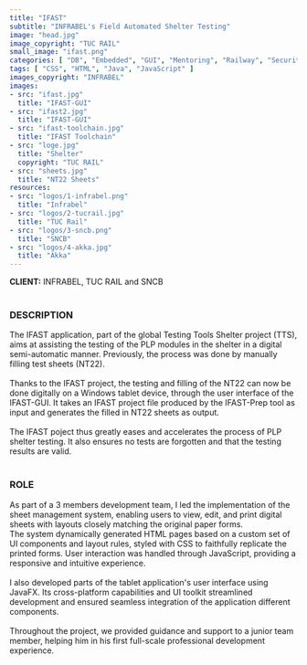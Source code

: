 ```yaml
---
title: "IFAST"
subtitle: "INFRABEL's Field Automated Shelter Testing"
image: "head.jpg"
image_copyright: "TUC RAIL"
small_image: "ifast.png"
categories: [ "DB", "Embedded", "GUI", "Mentoring", "Railway", "Security", "Web" ]
tags: [ "CSS", "HTML", "Java", "JavaScript" ]
images_copyright: "INFRABEL"
images:
- src: "ifast.jpg"
  title: "IFAST-GUI"
- src: "ifast2.jpg"
  title: "IFAST-GUI"
- src: "ifast-toolchain.jpg"
  title: "IFAST Toolchain"
- src: "loge.jpg"
  title: "Shelter"
  copyright: "TUC RAIL"
- src: "sheets.jpg"
  title: "NT22 Sheets"
resources:
- src: "logos/1-infrabel.png"
  title: "Infrabel"
- src: "logos/2-tucrail.jpg"
  title: "TUC Rail"
- src: "logos/3-sncb.png"
  title: "SNCB"
- src: "logos/4-akka.jpg"
  title: "Akka"
---
```


<b>CLIENT:</b> INFRABEL, TUC RAIL and SNCB<br>
<br>

<h3>DESCRIPTION</h3>
The IFAST application, part of the global Testing Tools Shelter project (TTS), aims at assisting the testing of the PLP modules in the shelter in a digital semi-automatic manner. Previously, the process was done by manually filling test sheets (NT22).<br>
<br>
Thanks to the IFAST project, the testing and filling of the NT22 can now be done digitally on a Windows tablet device, through the user interface of the IFAST-GUI. It takes an IFAST project file produced by the IFAST-Prep tool as input and generates the filled in NT22 sheets as output.<br>
<br>
The IFAST poject thus greatly eases and accelerates the process of PLP shelter testing. It also ensures no tests are forgotten and that the testing results are valid.<br>
<br>

<h3>ROLE</h3>
As part of a 3 members development team, I led the implementation of the sheet management system, enabling users to view, edit, and print digital sheets with layouts closely matching the original paper forms.<br>
The system dynamically generated HTML pages based on a custom set of UI components and layout rules, styled with CSS to faithfully replicate the printed forms. User interaction was handled through JavaScript, providing a responsive and intuitive experience.<br>
<br>
I also developed parts of the tablet application's user interface using JavaFX. Its cross-platform capabilities and UI toolkit streamlined development and ensured seamless integration of the application different components.<br>
<br>
Throughout the project, we provided guidance and support to a junior team member, helping him in his first full-scale professional development experience.<br>
